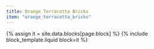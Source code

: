 ```yaml
---
title: Orange Terracotta Bricks
item: "orange_terracotta_bricks"
---
```


{% assign it = site.data.blocks[page.block] %}
{% include block_template.liquid block=it %}

